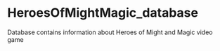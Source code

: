 # HeroesOfMightMagic_database
Database contains information about Heroes of Might and Magic video game
